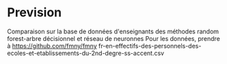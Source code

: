 # Prevision
Comparaison sur la base de données d'enseignants des méthodes random forest-arbre décisionnel et réseau de neuronnes
Pour les données, prendre à https://github.com/fmny/fmny
fr-en-effectifs-des-personnels-des-ecoles-et-etablissements-du-2nd-degre-ss-accent.csv


